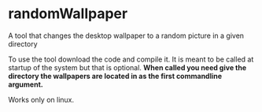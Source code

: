 # randomWallpaper
A tool that changes the desktop wallpaper to a random picture in a given directory


To use the tool download the code and compile it.
It is meant to be called at startup of the system but that is optional.
**When called you need give the directory the wallpapers are located in as the first commandline argument.**

Works only on linux.

